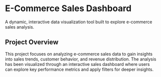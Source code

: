 # E-Commerce Sales Dashboard
A dynamic, interactive data visualization tool built to explore e-commerce sales analysis.

## Project Overview
This project focuses on analyzing e-commerce sales data to gain insights into sales trends, customer behavior, and revenue distribution.
The analysis has been visualized through an interactive sales dashboard where users can explore key performance metrics and apply filters for deeper insights.

